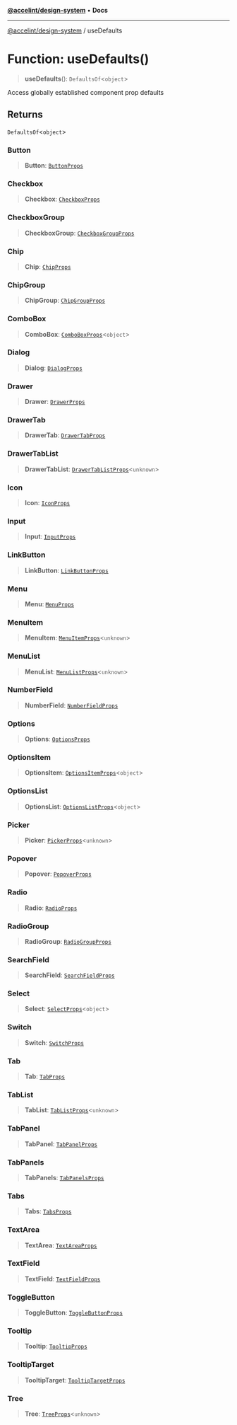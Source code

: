 [**@accelint/design-system**](../README.md) • **Docs**

***

[@accelint/design-system](../README.md) / useDefaults

# Function: useDefaults()

> **useDefaults**(): `DefaultsOf`\<`object`\>

Access globally established component prop defaults

## Returns

`DefaultsOf`\<`object`\>

### Button

> **Button**: [`ButtonProps`](../type-aliases/ButtonProps.md)

### Checkbox

> **Checkbox**: [`CheckboxProps`](../type-aliases/CheckboxProps.md)

### CheckboxGroup

> **CheckboxGroup**: [`CheckboxGroupProps`](../type-aliases/CheckboxGroupProps.md)

### Chip

> **Chip**: [`ChipProps`](../type-aliases/ChipProps.md)

### ChipGroup

> **ChipGroup**: [`ChipGroupProps`](../type-aliases/ChipGroupProps.md)

### ComboBox

> **ComboBox**: [`ComboBoxProps`](../type-aliases/ComboBoxProps.md)\<`object`\>

### Dialog

> **Dialog**: [`DialogProps`](../type-aliases/DialogProps.md)

### Drawer

> **Drawer**: [`DrawerProps`](../type-aliases/DrawerProps.md)

### DrawerTab

> **DrawerTab**: [`DrawerTabProps`](../type-aliases/DrawerTabProps.md)

### DrawerTabList

> **DrawerTabList**: [`DrawerTabListProps`](../type-aliases/DrawerTabListProps.md)\<`unknown`\>

### Icon

> **Icon**: [`IconProps`](../type-aliases/IconProps.md)

### Input

> **Input**: [`InputProps`](../type-aliases/InputProps.md)

### LinkButton

> **LinkButton**: [`LinkButtonProps`](../type-aliases/LinkButtonProps.md)

### Menu

> **Menu**: [`MenuProps`](../type-aliases/MenuProps.md)

### MenuItem

> **MenuItem**: [`MenuItemProps`](../type-aliases/MenuItemProps.md)\<`unknown`\>

### MenuList

> **MenuList**: [`MenuListProps`](../type-aliases/MenuListProps.md)\<`unknown`\>

### NumberField

> **NumberField**: [`NumberFieldProps`](../type-aliases/NumberFieldProps.md)

### Options

> **Options**: [`OptionsProps`](../type-aliases/OptionsProps.md)

### OptionsItem

> **OptionsItem**: [`OptionsItemProps`](../type-aliases/OptionsItemProps.md)\<`object`\>

### OptionsList

> **OptionsList**: [`OptionsListProps`](../type-aliases/OptionsListProps.md)\<`object`\>

### Picker

> **Picker**: [`PickerProps`](../type-aliases/PickerProps.md)\<`unknown`\>

### Popover

> **Popover**: [`PopoverProps`](../type-aliases/PopoverProps.md)

### Radio

> **Radio**: [`RadioProps`](../type-aliases/RadioProps.md)

### RadioGroup

> **RadioGroup**: [`RadioGroupProps`](../type-aliases/RadioGroupProps.md)

### SearchField

> **SearchField**: [`SearchFieldProps`](../type-aliases/SearchFieldProps.md)

### Select

> **Select**: [`SelectProps`](../type-aliases/SelectProps.md)\<`object`\>

### Switch

> **Switch**: [`SwitchProps`](../type-aliases/SwitchProps.md)

### Tab

> **Tab**: [`TabProps`](../type-aliases/TabProps.md)

### TabList

> **TabList**: [`TabListProps`](../type-aliases/TabListProps.md)\<`unknown`\>

### TabPanel

> **TabPanel**: [`TabPanelProps`](../type-aliases/TabPanelProps.md)

### TabPanels

> **TabPanels**: [`TabPanelsProps`](../type-aliases/TabPanelsProps.md)

### Tabs

> **Tabs**: [`TabsProps`](../type-aliases/TabsProps.md)

### TextArea

> **TextArea**: [`TextAreaProps`](../type-aliases/TextAreaProps.md)

### TextField

> **TextField**: [`TextFieldProps`](../type-aliases/TextFieldProps.md)

### ToggleButton

> **ToggleButton**: [`ToggleButtonProps`](../type-aliases/ToggleButtonProps.md)

### Tooltip

> **Tooltip**: [`TooltipProps`](../type-aliases/TooltipProps.md)

### TooltipTarget

> **TooltipTarget**: [`TooltipTargetProps`](../type-aliases/TooltipTargetProps.md)

### Tree

> **Tree**: [`TreeProps`](../type-aliases/TreeProps.md)\<`unknown`\>
